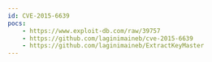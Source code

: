 ```yaml
---
id: CVE-2015-6639
pocs:
    - https://www.exploit-db.com/raw/39757
    - https://github.com/laginimaineb/cve-2015-6639
    - https://github.com/laginimaineb/ExtractKeyMaster
---
```

